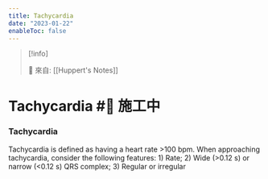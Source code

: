 ```yaml
---
title: Tachycardia
date: "2023-01-22"
enableToc: false
---
```


> [!info]
>
> 🌱 來自: [[Huppert's Notes]]

# Tachycardia #🚧 施工中

### Tachycardia

Tachycardia is defined as having a heart rate >100 bpm. When approaching tachycardia, consider the following features: 1) Rate; 2) Wide (>0.12 s) or narrow (<0.12 s) QRS complex; 3) Regular or irregular

